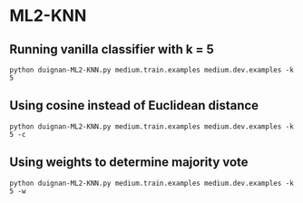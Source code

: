 # ML2-KNN

## Running vanilla classifier with k = 5
```
python duignan-ML2-KNN.py medium.train.examples medium.dev.examples -k 5
```

## Using cosine instead of Euclidean distance
```
python duignan-ML2-KNN.py medium.train.examples medium.dev.examples -k 5 -c
```

## Using weights to determine majority vote
```
python duignan-ML2-KNN.py medium.train.examples medium.dev.examples -k 5 -w
```
